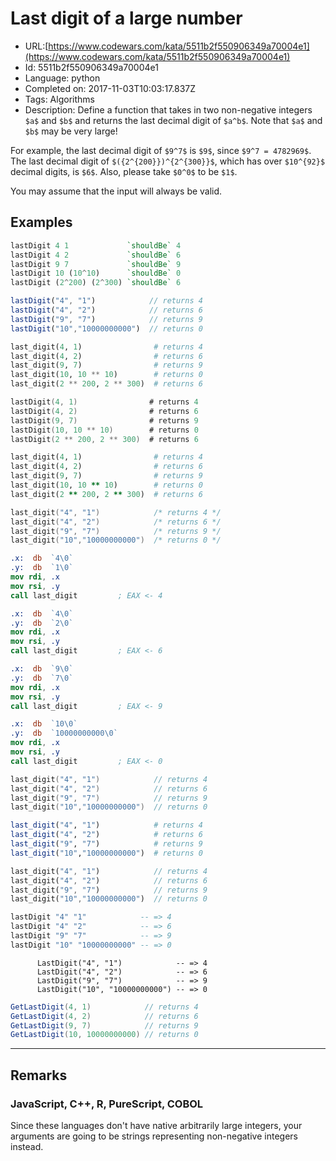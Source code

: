 # Last digit of a large number

 - URL:[https://www.codewars.com/kata/5511b2f550906349a70004e1](https://www.codewars.com/kata/5511b2f550906349a70004e1)
 - Id: 5511b2f550906349a70004e1
 - Language: python
 - Completed on: 2017-11-03T10:03:17.837Z
 - Tags: Algorithms
 - Description:
Define a function that takes in two non-negative integers `$a$` and `$b$` and returns the last decimal digit of `$a^b$`. Note that `$a$` and `$b$` may be very large!

For example, the last decimal digit of `$9^7$` is `$9$`, since `$9^7 = 4782969$`.  The last decimal digit of `$({2^{200}})^{2^{300}}$`, which has over `$10^{92}$` decimal digits, is `$6$`.  Also, please take `$0^0$` to be `$1$`.

You may assume that the input will always be valid.

## Examples

```haskell
lastDigit 4 1             `shouldBe` 4
lastDigit 4 2             `shouldBe` 6
lastDigit 9 7             `shouldBe` 9
lastDigit 10 (10^10)      `shouldBe` 0
lastDigit (2^200) (2^300) `shouldBe` 6
```
```javascript
lastDigit("4", "1")            // returns 4
lastDigit("4", "2")            // returns 6
lastDigit("9", "7")            // returns 9    
lastDigit("10","10000000000")  // returns 0
```
```python
last_digit(4, 1)                # returns 4
last_digit(4, 2)                # returns 6
last_digit(9, 7)                # returns 9
last_digit(10, 10 ** 10)        # returns 0
last_digit(2 ** 200, 2 ** 300)  # returns 6
```
```kotlin
lastDigit(4, 1)                # returns 4
lastDigit(4, 2)                # returns 6
lastDigit(9, 7)                # returns 9
lastDigit(10, 10 ** 10)        # returns 0
lastDigit(2 ** 200, 2 ** 300)  # returns 6
```
```ruby
last_digit(4, 1)                # returns 4
last_digit(4, 2)                # returns 6
last_digit(9, 7)                # returns 9
last_digit(10, 10 ** 10)        # returns 0
last_digit(2 ** 200, 2 ** 300)  # returns 6
```
```c
last_digit("4", "1")            /* returns 4 */
last_digit("4", "2")            /* returns 6 */
last_digit("9", "7")            /* returns 9 */ 
last_digit("10","10000000000")  /* returns 0 */
```
```nasm
.x:  db  `4\0`
.y:  db  `1\0`
mov rdi, .x
mov rsi, .y
call last_digit         ; EAX <- 4

.x:  db  `4\0`
.y:  db  `2\0`
mov rdi, .x
mov rsi, .y
call last_digit         ; EAX <- 6

.x:  db  `9\0`
.y:  db  `7\0`
mov rdi, .x
mov rsi, .y
call last_digit         ; EAX <- 9

.x:  db  `10\0`
.y:  db  `10000000000\0`
mov rdi, .x
mov rsi, .y
call last_digit         ; EAX <- 0
```
```cpp
last_digit("4", "1")            // returns 4
last_digit("4", "2")            // returns 6
last_digit("9", "7")            // returns 9    
last_digit("10","10000000000")  // returns 0
```
```r
last_digit("4", "1")            # returns 4
last_digit("4", "2")            # returns 6
last_digit("9", "7")            # returns 9    
last_digit("10","10000000000")  # returns 0
```
```rust
last_digit("4", "1")            // returns 4
last_digit("4", "2")            // returns 6
last_digit("9", "7")            // returns 9    
last_digit("10","10000000000")  // returns 0
```
```purescript
lastDigit "4" "1"            -- => 4
lastDigit "4" "2"            -- => 6
lastDigit "9" "7"            -- => 9
lastDigit "10" "10000000000" -- => 0
```
```cobol
      LastDigit("4", "1")            -- => 4
      LastDigit("4", "2")            -- => 6
      LastDigit("9", "7")            -- => 9
      LastDigit("10", "10000000000") -- => 0
```
```csharp
GetLastDigit(4, 1)            // returns 4
GetLastDigit(4, 2)            // returns 6
GetLastDigit(9, 7)            // returns 9    
GetLastDigit(10, 10000000000) // returns 0
```

___

## Remarks

### JavaScript, C++, R, PureScript, COBOL

Since these languages don't have native arbitrarily large integers, your arguments are going to be strings representing non-negative integers instead.

